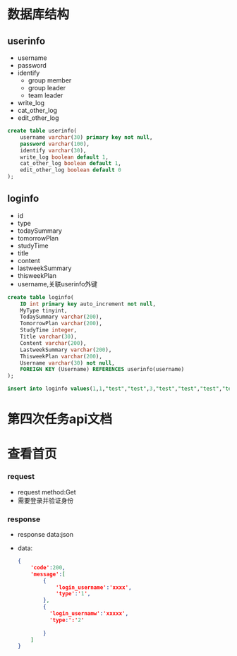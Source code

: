 # 数据库结构

## userinfo

* username
* password
* identify
  * group member
  * group leader
  * team leader
* write_log
* cat_other_log
* edit_other_log

```sql
create table userinfo(
	username varchar(30) primary key not null,
    password varchar(100),
    identify varchar(30),
    write_log boolean default 1,
    cat_other_log boolean default 1,
    edit_other_log boolean default 0
);
```

## loginfo

* id
* type
* todaySummary
* tomorrowPlan
* studyTime
* title
* content
* lastweekSummary
* thisweekPlan
* username,关联userinfo外键

````sql
create table loginfo(
	ID int primary key auto_increment not null,
    MyType tinyint,
    TodaySummary varchar(200),
    TomorrowPlan varchar(200),
   	StudyTime integer,
    Title varchar(30),
    Content varchar(200),
    LastweekSummary varchar(200),
    ThisweekPlan varchar(200),
    Username varchar(30) not null,
    FOREIGN KEY (Username) REFERENCES userinfo(username)
);
````

````sql
insert into loginfo values(1,1,"test","test",3,"test","test","test","test","test");
````











# 第四次任务api文档

# 查看首页

### request

* request method:Get
* 需要登录并验证身份

### response

* response data:json

* data:

  ```json
  {
      'code':200,
      'message':[
          {
              'login_username':'xxxx',
              'type':'1',
          },
          {
          	'login_usernamw':'xxxxx',
          	'type:':'2'
              
          }
      ]
  }
  ```

  

